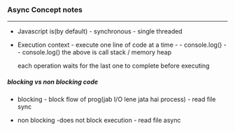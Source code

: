 ### Async Concept notes
---
- Javascript is(by default)
        - synchronous
        - single threaded
- Execution context
        - execute one line of code at a time
        -  - console.log()
        -  - console.log() 
        the above is call stack / memory heap

    each operation waits for the last one to complete before executing

##### blocking vs non blocking code
- blocking
        - block flow of prog(jab I/O lene jata hai process)
        - read file sync

- non blocking
        -does not block execution
        - read file async